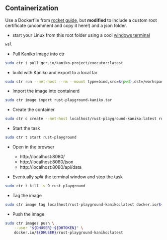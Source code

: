 ## Containerization

Use a Dockerfile from [rocket guide](https://rocket.rs/guide/v0.5/deploying/#containerization), but **modified** to include a custom root certificate (uncomment and copy it here!) and a json folder.

- start your Linux from this root folder using a cool [windows terminal](https://apps.microsoft.com/detail/9n0dx20hk701?hl=en-us&gl=IT)
```sh
wsl
```
- Pull Kaniko image into ctr
```sh
sudo ctr i pull gcr.io/kaniko-project/executor:latest
```

- build with Kaniko and export to a local tar
```sh
sudo ctr run --net-host --rm --mount type=bind,src=$(pwd),dst=/workspace,options=rbind:rw gcr.io/kaniko-project/executor:latest kaniko-executor /kaniko/executor --dockerfile=/workspace/Dockerfile --context=/workspace --no-push --skip-tls-verify --build-arg pkg=hello-rocket --tarPath=/workspace/rust-playground-kaniko.tar --destination=localhost/rust-playground-kaniko:latest
```

- Import the image into containerd
```sh
sudo ctr image import rust-playground-kaniko.tar
```

- Create the container
```sh
sudo ctr c create --net-host localhost/rust-playground-kaniko:latest rust-playground
```

- Start the task
```sh
sudo ctr t start rust-playground
```

- Open in the browser
  - http://localhost:8080/
  - http://localhost:8080/json
  - http://localhost:8080/api/data

- Eventually *split* the terminal window and stop the task
```sh
sudo ctr t kill -s 9 rust-playground
```

- Tag the image
```sh
sudo ctr image tag localhost/rust-playground-kaniko:latest docker.io/${DHUSER}/rust-playground-kaniko:latest
```

- Push the image
```sh
sudo ctr images push \
    --user "${DHUSER}:${DHTOKEN}" \
    docker.io/${DHUSER}/rust-playground-kaniko:latest
```


